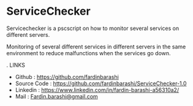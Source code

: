 # ServiceChecker
Servicechecker is a pscscript on how to monitor several services on different servers.

Monitoring of several different services in different servers in the same environment to reduce malfunctions when the services go down.


. LINKS
- Github : https://github.com/fardinbarashi
- Source Code : https://github.com/fardinbarashi/ServiceChecker-1.0 
- Linkedin : https://www.linkedin.com/in/fardin-barashi-a56310a2/
- Mail : Fardin.barashi@gmail.com

